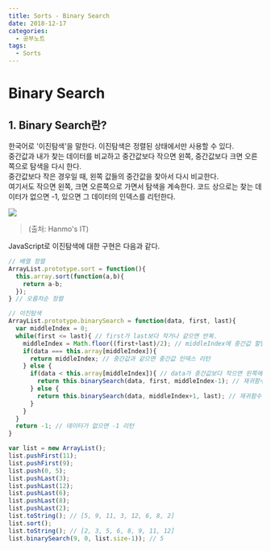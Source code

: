 ```yaml
---
title: Sorts - Binary Search
date: 2018-12-17
categories:
  - 공부노트
tags:
  - Sorts
---
```


# Binary Search

## 1. Binary Search란?

한국어로 '이진탐색'을 말한다. 이진탐색은 정렬된 상태에서만 사용할 수 있다.<br>
중간값과 내가 찾는 데이터를 비교하고 중간값보다 작으면 왼쪽, 중간값보다 크면 오른쪽으로 탐색을 다시 한다.<br>
중간값보다 작은 경우일 때, 왼쪽 값들의 중간값을 찾아서 다시 비교한다.<br>
여기서도 작으면 왼쪽, 크면 오른쪽으로 가면서 탐색을 계속한다. 코드 상으로는 찾는 데이터가 없으면 -1, 있으면 그 데이터의 인덱스를 리턴한다.

<img src="https://t1.daumcdn.net/cfile/tistory/262CCF4657D6D0352E"><br>

> (출처: Hanmo's IT)

JavaScript로 이진탐색에 대한 구현은 다음과 같다.

```javascript
// 배열 정렬
ArrayList.prototype.sort = function(){
  this.array.sort(function(a,b){
    return a-b;
  });
} // 오름차순 정렬

// 이진탐색
ArrayList.prototype.binarySearch = function(data, first, last){
  var middleIndex = 0;
  while(first <= last){ // first가 last보다 작거나 같으면 반복.
    middleIndex = Math.floor((first+last)/2); // middleIndex에 중간값 할당. Math.floor를 이용해서 소수점 버림
    if(data === this.array[middleIndex]){
      return middleIndex; // 중간값과 같으면 중간값 인덱스 리턴
    } else {
      if(data < this.array[middleIndex]){ // data가 중간값보다 작으면 왼쪽에서 탐색
        return this.binarySearch(data, first, middleIndex-1); // 재귀함수(first = 0; last = 중간값-1)
      } else {
        return this.binarySearch(data, middleIndex+1, last); // 재귀함수 (first = 중간값+1; last = 배열길이-1)
      }
    }
  }
  return -1; // 데이터가 없으면 -1 리턴
}

var list = new ArrayList();
list.pushFirst(11);
list.pushFirst(9);
list.push(0, 5);
list.pushLast(3);
list.pushLast(12);
list.pushLast(6);
list.pushLast(8);
list.pushLast(2);
list.toString(); // [5, 9, 11, 3, 12, 6, 8, 2]
list.sort();
list.toString(); // [2, 3, 5, 6, 8, 9, 11, 12]
list.binarySearch(9, 0, list.size-1)); // 5
```
